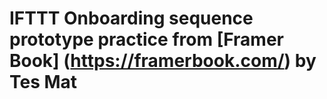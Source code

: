 # IFTTT Onboarding sequence prototype practice from [Framer Book] (https://framerbook.com/) by Tes Mat
